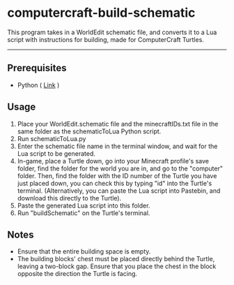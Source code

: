 # computercraft-build-schematic
This program takes in a WorldEdit schematic file, and converts it to a Lua script with instructions for building, made for ComputerCraft Turtles.

---

## Prerequisites
- Python ( [Link](https://www.python.org/downloads/) )

## Usage
1. Place your WorldEdit.schematic file and the minecraftIDs.txt file in the same folder as the schematicToLua Python script.
2. Run schematicToLua.py
3. Enter the schematic file name in the terminal window, and wait for the Lua script to be generated.
4. In-game, place a Turtle down, go into your Minecraft profile's save folder, find the folder for the world you are in, and go to the "computer" folder. Then, find the folder with the ID number of the Turtle you have just placed down, you can check this by typing "id" into the Turtle's terminal. (Alternatively, you can paste the Lua script into Pastebin, and download this directly to the Turtle).
5. Paste the generated Lua script into this folder.
6. Run "buildSchematic" on the Turtle's terminal.

## Notes
- Ensure that the entire building space is empty.
- The building blocks' chest must be placed directly behind the Turtle, leaving a two-block gap. Ensure that you place the chest in the block opposite the direction the Turtle is facing.
